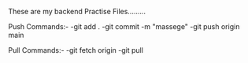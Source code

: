 These are my backend Practise Files.........


Push Commands:-
-git add .
-git commit -m "massege"
-git push origin main



Pull Commands:- 
-git fetch origin
-git pull
